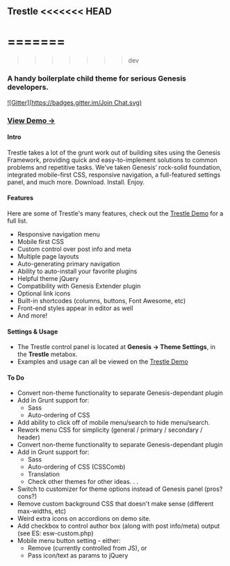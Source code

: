 Trestle
<<<<<<< HEAD
---------------------
=======
=======
>>>>>>> dev

### A handy boilerplate child theme for serious Genesis developers.
[![Gitter](https://badges.gitter.im/Join Chat.svg)](https://gitter.im/MickeyKay/trestle?utm_source=badge&utm_medium=badge&utm_campaign=pr-badge&utm_content=badge)

### [View Demo &rarr;](http://demo.mightyminnow.com/theme/trestle/)

#### Intro
Trestle takes a lot of the grunt work out of building sites using the Genesis Framework, providing quick and easy-to-implement solutions to common problems and repetitive tasks. We’ve taken Genesis’ rock-solid foundation, integrated mobile-first CSS, responsive navigation, a full-featured settings panel, and much more. Download. Install. Enjoy.

#### Features
Here are some of Trestle's many features, check out the [Trestle Demo](http://demo.mightyminnow.com/theme/trestle/) for a full list.
* Responsive navigation menu
* Mobile first CSS
* Custom control over post info and meta
* Multiple page layouts
* Auto-generating primary navigation
* Ability to auto-install your favorite plugins
* Helpful theme jQuery
* Compatibility with Genesis Extender plugin
* Optional link icons
* Built-in shortcodes (columns, buttons, Font Awesome, etc)
* Front-end styles appear in editor as well
* And more!

#### Settings & Usage
* The Trestle control panel is located at **Genesis &rarr; Theme Settings**, in the **Trestle** metabox.
* Examples and usage can all be viewed on the [Trestle Demo](http://demo.mightyminnow.com/theme/trestle/)

#### To Do
* Convert non-theme functionality to separate Genesis-dependant plugin
* Add in Grunt support for:
    * Sass
    * Auto-ordering of CSS
* Add ability to click off of mobile menu/search to hide menu/search.
* Rework menu CSS for simplicity (general / primary / secondary / header)
* Convert non-theme functionality to separate Genesis-dependant plugin
* Add in Grunt support for:
    * Sass
    * Auto-ordering of CSS (CSSComb)
    * Translation
    * Check other themes for other ideas. . .
* Switch to customizer for theme options instead of Genesis panel (pros? cons?)
* Remove custom background CSS that doesn't make sense (different max-widths, etc)
* Weird extra icons on accordions on demo site.
* Add checkbox to control author box (along with post info/meta) output (see ES: esw-custom.php)
* Mobile menu button setting - either:
   * Remove (currently controlled from JS), or
   * Pass icon/text as params to jQuery
